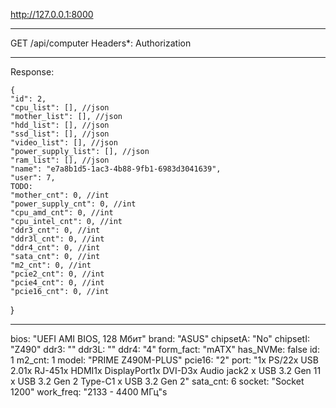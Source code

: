 http://127.0.0.1:8000
******************************************************
GET /api/computer
    Headers*: Authorization
******************************************************
Response:

    {
    "id": 2,
    "cpu_list": [], //json
    "mother_list": [], //json
    "hdd_list": [], //json
    "ssd_list": [], //json
    "video_list": [], //json
    "power_supply_list": [], //json
    "ram_list": [], //json
    "name": "e7a8b1d5-1ac3-4b88-9fb1-6983d3041639",
    "user": 7,
    TODO:
    "mother_cnt": 0, //int
    "power_supply_cnt": 0, //int
    "cpu_amd_cnt": 0, //int
    "cpu_intel_cnt": 0, //int
    "ddr3_cnt": 0, //int
    "ddr3l_cnt": 0, //int
    "ddr4_cnt": 0, //int
    "sata_cnt": 0, //int
    "m2_cnt": 0, //int
    "pcie2_cnt": 0, //int
    "pcie4_cnt": 0, //int
    "pcie16_cnt": 0, //int
}
_________________________________________________________

bios: "UEFI AMI BIOS, 128 Мбит"
brand: "ASUS"
chipsetA: "No"
chipsetI: "Z490"
ddr3: ""
ddr3L: ""
ddr4: "4"
form_fact: "mATX"
has_NVMe: false
id: 1
m2_cnt: 1
model: "PRIME Z490M-PLUS"
pcie16: "2"
port: "1x PS/22x USB 2.01x RJ-451x HDMI1x DisplayPort1x DVI-D3x Audio jack2 x USB 3.2 Gen 11 x USB 3.2 Gen 2 Type-C1 x USB 3.2 Gen 2"
sata_cnt: 6
socket: "Socket 1200"
work_freq: "2133 - 4400 МГц"s